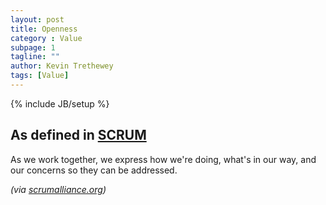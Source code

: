 ```yaml
---
layout: post
title: Openness
category : Value
subpage: 1
tagline: ""
author: Kevin Trethewey
tags: [Value]
---
```

{% include JB/setup %}

## As defined in [SCRUM](/archetype/SCRUM/)
As we work together, we express how we're doing, what's in our way, and our concerns so they can be addressed.

*(via [scrumalliance.org](https://www.scrumalliance.org/why-scrum/core-scrum-values-roles))*
